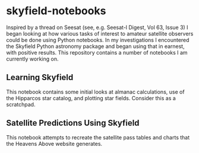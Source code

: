 # skyfield-notebooks

Inspired by a thread on Seesat (see, e.g. Seesat-l Digest, Vol 63,
Issue 3) I began looking at how various tasks of interest to amateur
satellite observers could be done using Python notebooks. In my
investigations I encountered the Skyfield Python astronomy package and
began using that in earnest, with positive results. This repository
contains a number of notebooks I am currently working on.

## Learning Skyfield

This notebook contains some initial looks at almanac calculations, use
of the Hipparcos star catalog, and plotting star fields. Consider this
as a scratchpad.

## Satellite Predictions Using Skyfield

This notebook attempts to recreate the satellite pass tables and charts that
the Heavens Above website generates.
